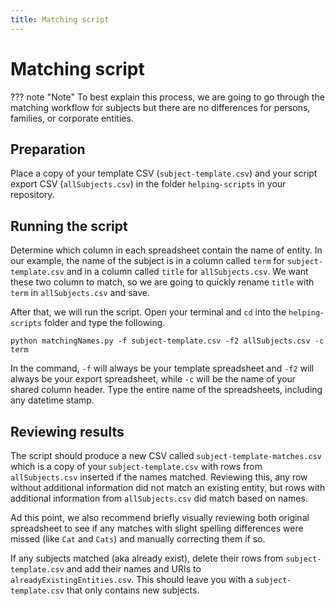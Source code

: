 ```yaml
---
title: Matching script
---
```


# Matching script

??? note "Note"
    To best explain this process, we are going to go through the matching workflow for subjects but there are no differences for persons, families, or corporate entities.

## Preparation
Place a copy of your template CSV (`subject-template.csv`) and your script export CSV (`allSubjects.csv`) in the folder `helping-scripts` in your repository.

## Running the script

Determine which column in each spreadsheet contain the name of entity. In our example, the name of the subject is in a column called `term` for `subject-template.csv` and in a column called `title` for `allSubjects.csv`. We want these two column to match, so we are going to quickly rename `title` with `term` in `allSubjects.csv` and save.

After that, we will run the script. Open your terminal and `cd` into the `helping-scripts` folder and type the following. 

```
python matchingNames.py -f subject-template.csv -f2 allSubjects.csv -c term

```

In the command, `-f` will always be your template spreadsheet and `-f2` will always be your export spreadsheet, while `-c` will be the name of your shared column header. Type the entire name of the spreadsheets, including any datetime stamp.

## Reviewing results

The script should produce a new CSV called `subject-template-matches.csv` which is a copy of your `subject-template.csv` with rows from `allSubjects.csv` inserted if the names matched. Reviewing this, any row without additional information did not match an existing entity, but rows with additional information from `allSubjects.csv` did match based on names.

Ad this point, we also recommend briefly visually reviewing both original spreadsheet to see if any matches with slight spelling differences were missed (like `Cat` and `Cats`) and manually correcting them if so.

If any subjects matched (aka already exist), delete their rows from `subject-template.csv` and add their names and URIs to `alreadyExistingEntities.csv`. This should leave you with a `subject-template.csv` that only contains new subjects.
